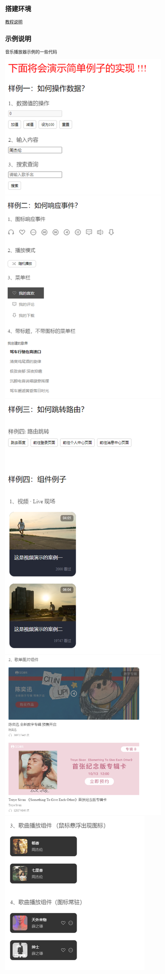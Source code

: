 
## 搭建环境

[教程说明](./TEACH.md)

## 示例说明

音乐播放器示例的一些代码

<img src="./m1.png" />
<img src="./m2.png" />
<img src="./m3.png" />
<img src="./m4.png" />
<img src="./m5.png" />